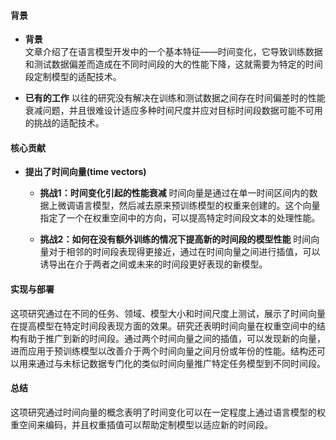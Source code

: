 #### 背景
- **背景**       
    文章介绍了在语言模型开发中的一个基本特征——时间变化，它导致训练数据和测试数据偏差而造成在不同时间段的大的性能下降，这就需要为特定的时间段定制模型的适配技术。

- **已有的工作**
    以往的研究没有解决在训练和测试数据之间存在时间偏差时的性能衰减问题，并且很难设计适应多种时间尺度并应对目标时间段数据可能不可用的挑战的适配技术。

#### 核心贡献
- **提出了时间向量(time vectors)**
    - **挑战1：时间变化引起的性能衰减**
        时间向量是通过在单一时间区间内的数据上微调语言模型，然后减去原来预训练模型的权重来创建的。这个向量指定了一个在权重空间中的方向，可以提高特定时间段文本的处理性能。

    - **挑战2：如何在没有额外训练的情况下提高新的时间段的模型性能**
        时间向量对于相邻的时间段表现得更接近，通过在时间向量之间进行插值，可以诱导出在介于两者之间或未来的时间段更好表现的新模型。

#### 实现与部署
这项研究通过在不同的任务、领域、模型大小和时间尺度上测试，展示了时间向量在提高模型在特定时间段表现方面的效果。研究还表明时间向量在权重空间中的结构有助于推广到新的时间段。通过两个时间向量之间的插值，可以发现新的向量，进而应用于预训练模型以改善介于两个时间向量之间月份或年份的性能。结构还可以用来通过与未标记数据专门化的类似时间向量推广特定任务模型到不同时间段。

#### 总结
这项研究通过时间向量的概念表明了时间变化可以在一定程度上通过语言模型的权重空间来编码，并且权重插值可以帮助定制模型以适应新的时间段。